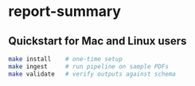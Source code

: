 # report-summary

## Quickstart for Mac and Linux users

```bash
make install    # one-time setup
make ingest     # run pipeline on sample PDFs
make validate   # verify outputs against schema
```
